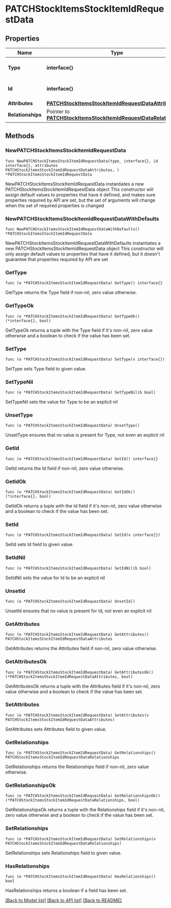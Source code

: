 # PATCHStockItemsStockItemIdRequestData

## Properties

Name | Type | Description | Notes
------------ | ------------- | ------------- | -------------
**Type** | **interface{}** | The resource&#39;s type | 
**Id** | **interface{}** | The resource&#39;s id | 
**Attributes** | [**PATCHStockItemsStockItemIdRequestDataAttributes**](PATCHStockItemsStockItemIdRequestDataAttributes.md) |  | 
**Relationships** | Pointer to [**PATCHStockItemsStockItemIdRequestDataRelationships**](PATCHStockItemsStockItemIdRequestDataRelationships.md) |  | [optional] 

## Methods

### NewPATCHStockItemsStockItemIdRequestData

`func NewPATCHStockItemsStockItemIdRequestData(type_ interface{}, id interface{}, attributes PATCHStockItemsStockItemIdRequestDataAttributes, ) *PATCHStockItemsStockItemIdRequestData`

NewPATCHStockItemsStockItemIdRequestData instantiates a new PATCHStockItemsStockItemIdRequestData object
This constructor will assign default values to properties that have it defined,
and makes sure properties required by API are set, but the set of arguments
will change when the set of required properties is changed

### NewPATCHStockItemsStockItemIdRequestDataWithDefaults

`func NewPATCHStockItemsStockItemIdRequestDataWithDefaults() *PATCHStockItemsStockItemIdRequestData`

NewPATCHStockItemsStockItemIdRequestDataWithDefaults instantiates a new PATCHStockItemsStockItemIdRequestData object
This constructor will only assign default values to properties that have it defined,
but it doesn't guarantee that properties required by API are set

### GetType

`func (o *PATCHStockItemsStockItemIdRequestData) GetType() interface{}`

GetType returns the Type field if non-nil, zero value otherwise.

### GetTypeOk

`func (o *PATCHStockItemsStockItemIdRequestData) GetTypeOk() (*interface{}, bool)`

GetTypeOk returns a tuple with the Type field if it's non-nil, zero value otherwise
and a boolean to check if the value has been set.

### SetType

`func (o *PATCHStockItemsStockItemIdRequestData) SetType(v interface{})`

SetType sets Type field to given value.


### SetTypeNil

`func (o *PATCHStockItemsStockItemIdRequestData) SetTypeNil(b bool)`

 SetTypeNil sets the value for Type to be an explicit nil

### UnsetType
`func (o *PATCHStockItemsStockItemIdRequestData) UnsetType()`

UnsetType ensures that no value is present for Type, not even an explicit nil
### GetId

`func (o *PATCHStockItemsStockItemIdRequestData) GetId() interface{}`

GetId returns the Id field if non-nil, zero value otherwise.

### GetIdOk

`func (o *PATCHStockItemsStockItemIdRequestData) GetIdOk() (*interface{}, bool)`

GetIdOk returns a tuple with the Id field if it's non-nil, zero value otherwise
and a boolean to check if the value has been set.

### SetId

`func (o *PATCHStockItemsStockItemIdRequestData) SetId(v interface{})`

SetId sets Id field to given value.


### SetIdNil

`func (o *PATCHStockItemsStockItemIdRequestData) SetIdNil(b bool)`

 SetIdNil sets the value for Id to be an explicit nil

### UnsetId
`func (o *PATCHStockItemsStockItemIdRequestData) UnsetId()`

UnsetId ensures that no value is present for Id, not even an explicit nil
### GetAttributes

`func (o *PATCHStockItemsStockItemIdRequestData) GetAttributes() PATCHStockItemsStockItemIdRequestDataAttributes`

GetAttributes returns the Attributes field if non-nil, zero value otherwise.

### GetAttributesOk

`func (o *PATCHStockItemsStockItemIdRequestData) GetAttributesOk() (*PATCHStockItemsStockItemIdRequestDataAttributes, bool)`

GetAttributesOk returns a tuple with the Attributes field if it's non-nil, zero value otherwise
and a boolean to check if the value has been set.

### SetAttributes

`func (o *PATCHStockItemsStockItemIdRequestData) SetAttributes(v PATCHStockItemsStockItemIdRequestDataAttributes)`

SetAttributes sets Attributes field to given value.


### GetRelationships

`func (o *PATCHStockItemsStockItemIdRequestData) GetRelationships() PATCHStockItemsStockItemIdRequestDataRelationships`

GetRelationships returns the Relationships field if non-nil, zero value otherwise.

### GetRelationshipsOk

`func (o *PATCHStockItemsStockItemIdRequestData) GetRelationshipsOk() (*PATCHStockItemsStockItemIdRequestDataRelationships, bool)`

GetRelationshipsOk returns a tuple with the Relationships field if it's non-nil, zero value otherwise
and a boolean to check if the value has been set.

### SetRelationships

`func (o *PATCHStockItemsStockItemIdRequestData) SetRelationships(v PATCHStockItemsStockItemIdRequestDataRelationships)`

SetRelationships sets Relationships field to given value.

### HasRelationships

`func (o *PATCHStockItemsStockItemIdRequestData) HasRelationships() bool`

HasRelationships returns a boolean if a field has been set.


[[Back to Model list]](../README.md#documentation-for-models) [[Back to API list]](../README.md#documentation-for-api-endpoints) [[Back to README]](../README.md)


